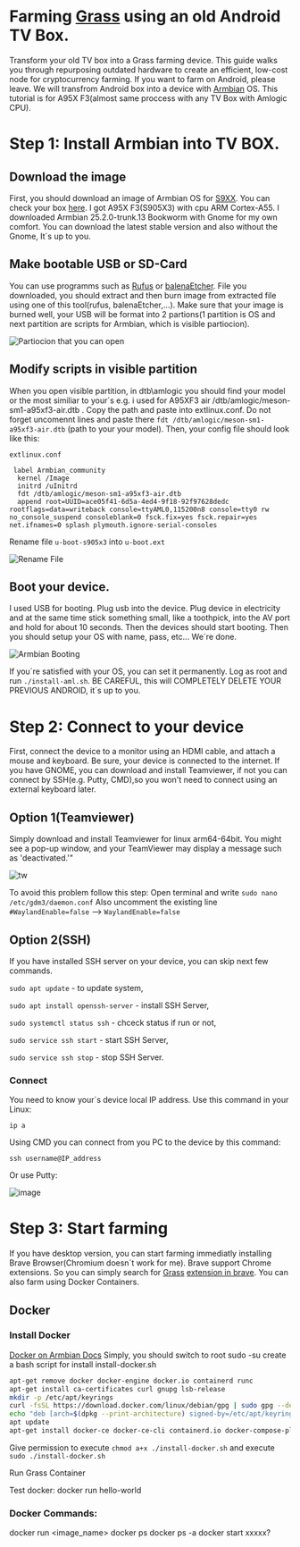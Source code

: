 # Farming [Grass](https://app.getgrass.io/register/?referralCode=sD8cUjUDV1uXTZO) using an old Android TV Box.
Transform your old TV box into a Grass farming device. This guide walks you through repurposing outdated hardware to create an efficient, low-cost node for cryptocurrency farming. If you want to farm on Android, please leave. We will transfrom Android box into a device with [Armbian](https://www.armbian.com/) OS. This tutorial is for A95X F3(almost same proccess with any TV Box with Amlogic CPU).
# Step 1: Install Armbian into TV BOX.
## Download the image
First, you should download an image of Armbian OS for [S9XX](https://www.armbian.com/amlogic-s9xx-tv-box/). You can check your box [here](https://github.com/devmfc/debian-on-amlogic/blob/main/README.md). I got A95X F3(S905X3) with cpu ARM Cortex-A55. I downloaded Armbian 25.2.0-trunk.13 Bookworm with Gnome for my own comfort. You can download the latest stable version and also without the Gnome, It´s up to you.
## Make bootable USB or SD-Card
You can use programms such as [Rufus](https://rufus.ie/sk/) or [balenaEtcher](https://etcher.balena.io/). File you downloaded, you should extract and then burn image from extracted file using one of this tool(rufus, balenaEtcher,...). Make sure that your image is burned well, your USB will be format into 2 partions(1 partition is OS and next partition are scripts for Armbian, which is visible partiocion). 

![Partiocion that you can open](https://github.com/user-attachments/assets/548e5b98-6b0e-4411-8bbe-69a2d9f6914e)

## Modify scripts in visible partition
When you open visible partition, in dtb\amlogic you should find your model or the most similiar to your´s e.g. i used for A95XF3 air /dtb/amlogic/meson-sm1-a95xf3-air.dtb . Copy the path and paste into extlinux.conf.  Do not forget uncomennt lines and paste there `fdt /dtb/amlogic/meson-sm1-a95xf3-air.dtb` (path to your your model).
Then, your config file should look like this:

`extlinux.conf `
```
 label Armbian_community
  kernel /Image
  initrd /uInitrd
  fdt /dtb/amlogic/meson-sm1-a95xf3-air.dtb
  append root=UUID=ace05f41-6d5a-4ed4-9f18-92f97628dedc rootflags=data=writeback console=ttyAML0,115200n8 console=tty0 rw no_console_suspend consoleblank=0 fsck.fix=yes fsck.repair=yes net.ifnames=0 splash plymouth.ignore-serial-consoles
```
 Rename file `u-boot-s905x3` into `u-boot.ext`
 
![Rename File](https://github.com/user-attachments/assets/3b53d8f7-34bb-445d-8ccc-f216265b6626)

## Boot your device.
I used USB for booting. Plug usb into the device. Plug device in electricity and at the same time stick something small, like a toothpick, into the AV port and hold for about 10 seconds. Then the devices should start booting. Then you should setup your OS with name, pass, etc... We´re done. 

![Armbian Booting](https://github.com/user-attachments/assets/5fc2d12d-2b8b-4497-bb94-25c6a6119b1e)

If you´re satisfied with your OS, you can set it permanently. Log as root and run `./install-aml.sh`. BE CAREFUL, this will COMPLETELY DELETE YOUR PREVIOUS ANDROID, it´s up to you.

# Step 2: Connect to your device
First, connect the device to a monitor using an HDMI cable, and attach a mouse and keyboard. Be sure, your device is connected to the internet. If you have GNOME, you can download and install Teamviewer, if not you can connect by SSH(e.g. Putty, CMD),so you won't need to connect using an external keyboard later. 
## Option 1(Teamviewer)
Simply download and install Teamviewer for linux arm64-64bit. You might see a pop-up window, and your TeamViewer may display a message such as 'deactivated.'"

![tw](https://github.com/user-attachments/assets/93895937-ac8c-4013-985d-9afc68707bfa)

To avoid this problem follow this step:
Open terminal and write
`sudo nano /etc/gdm3/daemon.conf`
 Also uncomment the existing line `#WaylandEnable=false`  -->   `WaylandEnable=false`

## Option 2(SSH)
If you have installed SSH server on your device, you can skip next few commands.

`sudo apt update` - to update system,

`sudo apt install openssh-server` - install SSH Server,

`sudo systemctl status ssh` - chceck status if run or not,

`sudo service ssh start` - start SSH Server,

`sudo service ssh stop` - stop SSH Server.

### Connect
 You need to know your´s device local IP address. Use this command in your Linux: 

`ip a`

Using CMD you can connect from you PC to the device by this command: 

`ssh username@IP_address` 

Or use Putty:

![image](https://github.com/user-attachments/assets/5b4eb781-0efd-48e1-83ab-d8120844265a)



# Step 3: Start farming
If you have desktop version, you can start farming immediatly installing Brave Browser(Chromium doesn´t work for me). Brave support Chrome extensions. So you can simply search for [Grass](https://app.getgrass.io/register/?referralCode=sD8cUjUDV1uXTZO) [extension in brave](https://chromewebstore.google.com/detail/grass-lite-node/ilehaonighjijnmpnagapkhpcdbhclfg). You can also farm using Docker Containers. 

## Docker
### Install Docker
[Docker on Armbian Docs](https://docs.armbian.com/User-Guide_Advanced-Features/#how-to-run-docker)
Simply, you should switch to root sudo -su
create a bash script for install install-docker.sh
```bash
apt-get remove docker docker-engine docker.io containerd runc
apt-get install ca-certificates curl gnupg lsb-release
mkdir -p /etc/apt/keyrings
curl -fsSL https://download.docker.com/linux/debian/gpg | sudo gpg --dearmor -o /etc/apt/keyrings/docker.gpg
echo "deb [arch=$(dpkg --print-architecture) signed-by=/etc/apt/keyrings/docker.gpg] https://download.docker.com/linux/debian $(lsb_release -cs) stable" | sudo tee /etc/apt/sources.list.d/docker.list > /dev/null
apt update
apt-get install docker-ce docker-ce-cli containerd.io docker-compose-plugin
```
Give permission to execute `chmod a+x ./install-docker.sh` and execute `sudo ./install-docker.sh`

Run Grass Container


Test docker:
docker run hello-world
### Docker Commands:
docker run <image_name>
docker ps
docker ps -a
docker start xxxxx?










